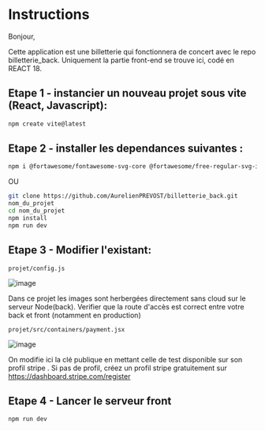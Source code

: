 # Instructions

Bonjour,

Cette application est une billetterie qui fonctionnera de concert avec le repo billetterie_back.
Uniquement la partie front-end se trouve ici, codé en REACT 18.

## Etape 1 - instancier un nouveau projet sous vite (React, Javascript):

```bash
npm create vite@latest
```

## Etape 2 - installer les dependances suivantes :

````bash
npm i @fortawesome/fontawesome-svg-core @fortawesome/free-regular-svg-icons @fortawesome/free-solid-svg-icons @fortawesome/react-fontawesome @reduxjs/toolkit @stripe/react-stripe-js @stripe/stripe-js axios moment react-redux react-router-dom redux redux-thunk sass html5-qrcode qrcode qrcode.react chai mocha sinon sinon-chai
````


OU 
```bash
git clone https://github.com/AurelienPREVOST/billetterie_back.git
nom_du_projet
cd nom_du_projet
npm install
npm run dev
```

## Etape 3 - Modifier l'existant:

```plaintext
projet/config.js
```
![image](https://github.com/AurelienPREVOST/billetterie_front/assets/102169301/3477c05d-7c14-48b4-b37c-d7682d7f10b0)


Dans ce projet les images sont herbergées directement sans cloud sur le serveur Node(back). Verifier que la route d'accès est correct entre votre back et front (notamment en production)


```plaintext
projet/src/containers/payment.jsx
```
![image](https://github.com/AurelienPREVOST/billetterie_front/assets/102169301/b6cb8786-fdfa-4a7c-8478-5b28991e99b6)

On modifie ici la clé publique en mettant celle de test disponible sur son profil stripe . Si pas de profil, créez un profil stripe gratuitement sur https://dashboard.stripe.com/register




## Etape 4 - Lancer le serveur front

```bash
npm run dev
```
